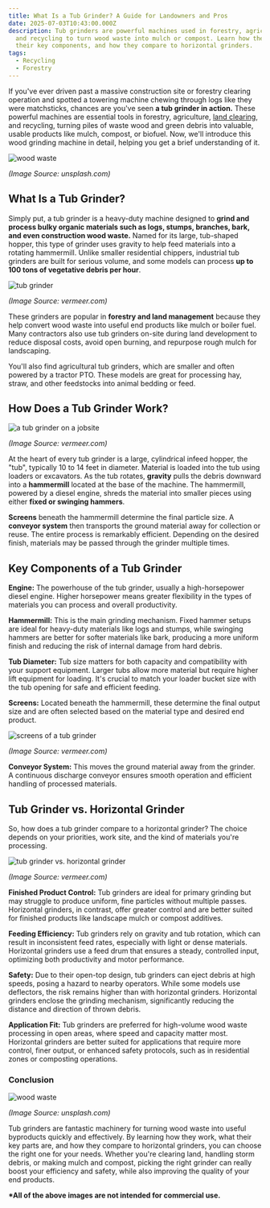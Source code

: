 ```yaml
---
title: What Is a Tub Grinder? A Guide for Landowners and Pros
date: 2025-07-03T10:43:00.000Z
description: Tub grinders are powerful machines used in forestry, agriculture,
  and recycling to turn wood waste into mulch or compost. Learn how they work,
  their key components, and how they compare to horizontal grinders.
tags:
  - Recycling
  - Forestry
---
```

If you've ever driven past a massive construction site or forestry clearing operation and spotted a towering machine chewing through logs like they were matchsticks, chances are you've seen **a tub grinder in action.** These powerful machines are essential tools in forestry, agriculture, [land clearing](https://www.mechcarbide.com/posts/which-land-clearing-machine-is-right-for-you/), and recycling, turning piles of waste wood and green debris into valuable, usable products like mulch, compost, or biofuel. Now, we'll introduce this wood grinding machine in detail, helping you get a brief understanding of it.

![wood waste](/uploads/what-is-a-tub-grinder-blog-1.jpg "Wood waste")

*(Image Source: unsplash.com)*

## What Is a Tub Grinder?

Simply put, a tub grinder is a heavy-duty machine designed to **grind and process bulky organic materials such as logs, stumps, branches, bark, and even construction wood waste.** Named for its large, tub-shaped hopper, this type of grinder uses gravity to help feed materials into a rotating hammermill. Unlike smaller residential chippers, industrial tub grinders are built for serious volume, and some models can process **up to 100 tons of vegetative debris per hour**.

![tub grinder](/uploads/what-is-a-tub-grinder-blog-2.png "Tub Grinder")

*(Image Source: vermeer.com)*

These grinders are popular in **forestry and land management** because they help convert wood waste into useful end products like mulch or boiler fuel. Many contractors also use tub grinders on-site during land development to reduce disposal costs, avoid open burning, and repurpose rough mulch for landscaping.

You'll also find agricultural tub grinders, which are smaller and often powered by a tractor PTO. These models are great for processing hay, straw, and other feedstocks into animal bedding or feed.

## How Does a Tub Grinder Work?

![a tub grinder on a jobsite](/uploads/what-is-a-tub-grinder-blog-3.jpg "A Tub Grinder on A Jobsite")

*(Image Source: vermeer.com)*

At the heart of every tub grinder is a large, cylindrical infeed hopper, the "tub", typically 10 to 14 feet in diameter. Material is loaded into the tub using loaders or excavators. As the tub rotates, **gravity** pulls the debris downward into a **hammermill** located at the base of the machine. The hammermill, powered by a diesel engine, shreds the material into smaller pieces using either **fixed or swinging hammers**.

**Screens** beneath the hammermill determine the final particle size. A **conveyor system** then transports the ground material away for collection or reuse. The entire process is remarkably efficient. Depending on the desired finish, materials may be passed through the grinder multiple times.

## Key Components of a Tub Grinder

**Engine:** The powerhouse of the tub grinder, usually a high-horsepower diesel engine. Higher horsepower means greater flexibility in the types of materials you can process
and overall productivity.

**Hammermill:** This is the main grinding mechanism. Fixed hammer setups are ideal for heavy-duty materials like logs and stumps, while swinging hammers are better for softer materials like bark, producing a more uniform finish and reducing the risk of internal damage from hard debris.

**Tub Diameter:** Tub size matters for both capacity and compatibility with your support equipment. Larger tubs allow more material but require higher lift equipment for loading. It's crucial to match your loader bucket size with the tub opening for safe and efficient feeding.

**Screens:** Located beneath the hammermill, these determine the final output size and are often selected based on the material type and desired end product.

![screens of a tub grinder](/uploads/what-is-a-tub-grinder-blog-4.jpg "Screens of A Tub Grinder")

*(Image Source: vermeer.com)*

**Conveyor System:** This moves the ground material away from the grinder. A continuous discharge conveyor ensures smooth operation and efficient handling of processed materials.

## Tub Grinder vs. Horizontal Grinder

So, how does a tub grinder compare to a horizontal grinder? The choice depends on your priorities, work site, and the kind of materials you're processing.

![tub grinder vs. horizontal grinder](/uploads/what-is-a-tub-grinder-blog-5.png "Tub Grinder vs. Horizontal Grinder")

*(Image Source: vermeer.com)*

**Finished Product Control:** Tub grinders are ideal for primary grinding but may struggle to produce uniform, fine particles without multiple passes. Horizontal grinders, in contrast, offer greater control and are better suited for finished products
like landscape mulch or compost additives.

**Feeding Efficiency:** Tub grinders rely on gravity and tub rotation, which can result in inconsistent feed rates, especially with light or dense materials. Horizontal grinders use a feed drum that ensures a steady, controlled input, optimizing both productivity and motor performance.

**Safety:** Due to their open-top design, tub grinders can eject debris at high speeds, posing a hazard to nearby operators. While some models use deflectors, the risk remains higher than with horizontal grinders. Horizontal grinders enclose the grinding mechanism, significantly reducing the distance and direction of thrown debris.

**Application Fit:** Tub grinders are preferred for high-volume wood waste processing in open areas, where speed and capacity matter most. Horizontal grinders are better suited for applications that require more control, finer output, or enhanced safety protocols, such as in residential zones or composting operations.

### Conclusion

![wood waste](/uploads/what-is-a-tub-grinder-blog-6.jpg "Wood Waste")

*(Image Source: unsplash.com)*

Tub grinders are fantastic machinery for turning wood waste into useful byproducts quickly and effectively. By learning how they work, what their key parts are, and how they compare to horizontal grinders, you can choose the right one for your needs. Whether you're clearing land, handling storm debris, or making mulch and compost, picking the right grinder can really boost your efficiency and safety, while also improving the quality of your end products.

**\*All of the above images are not intended for commercial use.**
